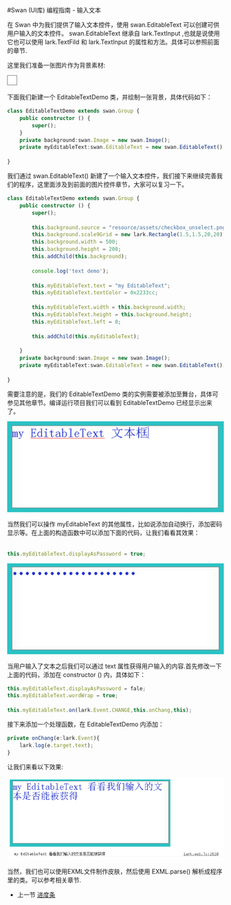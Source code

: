 #Swan (UI库) 编程指南 - 输入文本

在 Swan 中为我们提供了输入文本控件，使用 swan.EditableText 可以创建可供用户输入的文本控件。 swan.EditableText 继承自 lark.TextInput ,也就是说使用它也可以使用 lark.TextFild 和 lark.TextInput 的属性和方法。具体可以参照前面的章节.

这里我们准备一张图片作为背景素材:

![](image/7-9-editabletext-skin.png)

下面我们新建一个 EditableTextDemo 类，并绘制一张背景，具体代码如下：


``` TypeScript
class EditableTextDemo extends swan.Group {
    public constructor () {
        super();
    }
    private background:swan.Image = new swan.Image();                      //新建一个背景图片
    private myEditableText:swan.EditableText = new swan.EditableText();    //新建一个输入框

}
```

我们通过 swan.EditableText() 新建了一个输入文本控件，我们接下来继续完善我们的程序，这里面涉及到前面的图片控件章节，大家可以复习一下。

``` TypeScript
class EditableTextDemo extends swan.Group {
    public constructor () {
        super();

        this.background.source = "resource/assets/checkbox_unselect.png";  //指定图片素材，这里使用上面的图片，并放入相应文件夹下
        this.background.scale9Grid = new lark.Rectangle(1.5,1.5,20,20);    //指定图片的九宫格，我们可以复习一下前面章节的内容
        this.background.width = 500;                                       //指定其宽和高，用来当做背景.
        this.background.height = 200;
        this.addChild(this.background);                                    //将背景添加到显示列表

        console.log('text demo');

        this.myEditableText.text = "my EditableText";                      //指定默认文本，用户可以自己输入，也可以将其删除
        this.myEditableText.textColor = 0x2233cc;                          //指定文本的颜色。

        this.myEditableText.width = this.background.width;                 //指定我们的文本输入框的宽和高
        this.myEditableText.height = this.background.height;               
        this.myEditableText.left = 0;                                      //设置我们的文本左边距为零

        this.addChild(this.myEditableText);                                //将他添加到显示列表

    }
    private background:swan.Image = new swan.Image();
    private myEditableText:swan.EditableText = new swan.EditableText();

}
```

需要注意的是，我们的 EditableTextDemo 类的实例需要被添加至舞台，具体可参见其他章节。编译运行项目我们可以看到 EditableTextDemo 已经显示出来了。

![](image/7-9-editabletext-1.png)

当然我们可以操作 myEditableText 的其他属性，比如说添加自动换行，添加密码显示等。在上面的构造函数中可以添加下面的代码，让我们看看其效果：


``` TypeScript

this.myEditableText.displayAsPassword = true;                             //添加密码显示 添加在 constructor () 内.

```

![](image/7-9-editabletext-2.png)

当用户输入了文本之后我们可以通过 text 属性获得用户输入的内容.首先修改一下上面的代码，添加在 constructor () 内，具体如下：

``` TypeScript
this.myEditableText.displayAsPassword = fale;                            //让文本能被显示出来.
this.myEditableText.wordWrap = true;                                     //添加自动换行.

this.myEditableText.on(lark.Event.CHANGE,this.onChang,this);             //添加监听，监听用户的输入
```

接下来添加一个处理函数，在 EditableTextDemo 内添加：
``` TypeScript
private onChang(e:lark.Event){
    lark.log(e.target.text);
}    
```

让我们来看以下效果:

![](image/7-9-editabletext-3.png)

当然，我们也可以使用EXML文件制作皮肤，然后使用 EXML.parse() 解析成程序里的类。可以参考相关章节.

* 上一节 [进度条](7-8-progressbar.md)
